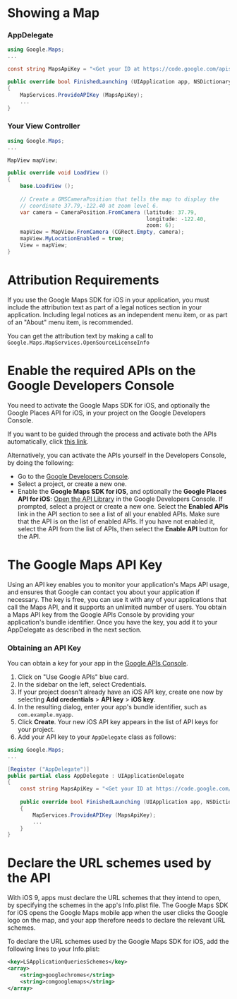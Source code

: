 Showing a Map
=============

### AppDelegate

```csharp
using Google.Maps;
...

const string MapsApiKey = "<Get your ID at https://code.google.com/apis/console/>";

public override bool FinishedLaunching (UIApplication app, NSDictionary options)
{
	MapServices.ProvideAPIKey (MapsApiKey);
	...
}
```

### Your View Controller

```csharp
using Google.Maps;
...

MapView mapView;

public override void LoadView ()
{
	base.LoadView ();
	
	// Create a GMSCameraPosition that tells the map to display the
  	// coordinate 37.79,-122.40 at zoom level 6.
	var camera = CameraPosition.FromCamera (latitude: 37.79, 
			                                longitude: -122.40, 
			                                zoom: 6);
	mapView = MapView.FromCamera (CGRect.Empty, camera);
	mapView.MyLocationEnabled = true;
	View = mapView;
}
```

Attribution Requirements
========================

If you use the Google Maps SDK for iOS in your application, you must include the attribution text as part of a legal notices section in your application.  Including legal notices as an independent menu item, or as part of an "About" menu item, is recommended.

You can get the attribution text by making a call to `Google.Maps.MapServices.OpenSourceLicenseInfo`

Enable the required APIs on the Google Developers Console
===

You need to activate the Google Maps SDK for iOS, and optionally the Google Places API for iOS, in your project on the Google Developers Console.

If you want to be guided through the process and activate both the APIs automatically, click [this link][1].

Alternatively, you can activate the APIs yourself in the Developers Console, by doing the following:

- Go to the [Google Developers Console][2].
- Select a project, or create a new one.
- Enable the **Google Maps SDK for iOS**, and optionally the **Google Places API for iOS**: [Open the API Library][3] in the Google Developers Console. If prompted, select a project or create a new one. Select the **Enabled APIs** link in the API section to see a list of all your enabled APIs. Make sure that the API is on the list of enabled APIs. If you have not enabled it, select the API from the list of APIs, then select the **Enable API** button for the API.
 
The Google Maps API Key
=======================

Using an API key enables you to monitor your application's Maps API usage, and ensures that Google can contact you about your application if necessary. The key is free, you can use it with any of your applications that call the Maps API, and it supports an unlimited number of users. You obtain a Maps API key from the Google APIs Console by providing your application's bundle identifier. Once you have the key, you add it to your AppDelegate as described in the next section.

### Obtaining an API Key

You can obtain a key for your app in the [Google APIs Console](https://code.google.com/apis/console/).

1. Click on "Use Google APIs" blue card.
2. In the sidebar on the left, select Credentials.
3. If your project doesn't already have an iOS API key, create one now by selecting **Add credentials** > **API key** > **iOS key**.
4. In the resulting dialog, enter your app's bundle identifier, such as `com.example.myapp`.
5. Click **Create**.  Your new iOS API key appears in the list of API keys for your project.
6. Add your API key to your `AppDelegate` class as follows:

```csharp
using Google.Maps;
...

[Register ("AppDelegate")]
public partial class AppDelegate : UIApplicationDelegate
{
	const string MapsApiKey = "<Get your ID at https://code.google.com/apis/console/>";
	
	public override bool FinishedLaunching (UIApplication app, NSDictionary options)
	{
		MapServices.ProvideAPIKey (MapsApiKey);
		...
	}
}
```

Declare the URL schemes used by the API
===

With iOS 9, apps must declare the URL schemes that they intend to open, by specifying the schemes in the app's Info.plist file. The Google Maps SDK for iOS opens the Google Maps mobile app when the user clicks the Google logo on the map, and your app therefore needs to declare the relevant URL schemes.

To declare the URL schemes used by the Google Maps SDK for iOS, add the following lines to your Info.plist:

```xml
<key>LSApplicationQueriesSchemes</key>
<array>
    <string>googlechromes</string>
    <string>comgooglemaps</string>
</array>
```

[1]: https://console.developers.google.com/flows/enableapi?apiid=placesios,maps_ios_backend&keyType=CLIENT_SIDE_IOS
[2]: https://console.developers.google.com/
[3]: https://console.developers.google.com/project/_/apiui/apis/library